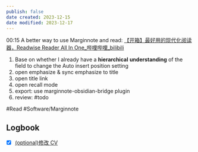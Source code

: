 ```yaml
---
publish: false
date created: 2023-12-15
date modified: 2023-12-17
---
```

00:15
A better way to use Marginnote and read:
[【开箱】最好用的现代化阅读器，Readwise Reader All In One_哔哩哔哩_bilibili](https://www.bilibili.com/video/BV1ie4y1m7xQ/?spm_id_from=333.999.0.0&vd_source=738a03cd7c8635f8c51ee2b80d48c182)

1. Base on whether I already have a **hierarchical** **understanding** of the field to change the Auto insert position setting
2. open emphasize & sync emphasize to title
3. open title link
4. open recall mode
5. export: use marginnote-obsidian-bridge plugin
6. review: #todo 

#Read #Software/Marginnote 




## Logbook
- [x] [(optional)修改 CV](things:///show?id=2mErqnrJhFcDrZePKr8Lvh)